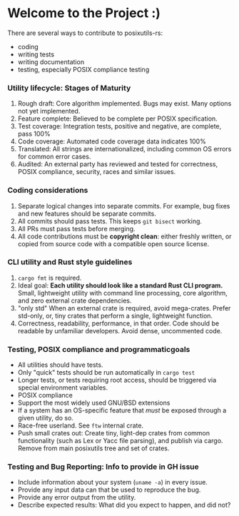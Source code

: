 # Welcome to the Project :)

There are several ways to contribute to posixutils-rs:

* coding
* writing tests
* writing documentation
* testing, especially POSIX compliance testing

### Utility lifecycle:  Stages of Maturity

1. Rough draft:  Core algorithm implemented.  Bugs may exist.  Many options not yet implemented.
2. Feature complete:  Believed to be complete per POSIX specification.
3. Test coverage:  Integration tests, positive and negative, are complete, pass 100%
4. Code coverage:  Automated code coverage data indicates 100%
5. Translated:  All strings are internationalized, including common OS errors for common error cases.
6. Audited:  An external party has reviewed and tested for correctness,
   POSIX compliance, security, races and similar issues.

### Coding considerations

1. Separate logical changes into separate commits.  For example, bug fixes
   and new features should be separate commits.
2. All commits should pass tests.  This keeps `git bisect` working.
3. All PRs must pass tests before merging.
4. All code contributions must be **copyright clean**:  either freshly written,
   or copied from source code with a compatible open source license.

### CLI utility and Rust style guidelines

1. `cargo fmt` is required.
2. Ideal goal:  **Each utility should look like a standard Rust CLI program.**
   Small, lightweight utility with command line processing,
   core algorithm, and zero external crate dependencies.
3. "only std"  When an external crate is required, avoid mega-crates.  Prefer
   std-only, or, tiny crates that perform a single, lightweight function.
4. Correctness, readability, performance, in that order.
   Code should be readable by unfamiliar developers.  Avoid dense,
   uncommented code.

### Testing, POSIX compliance and programmaticgoals

* All utilities should have tests.
* Only "quick" tests should be run automatically in `cargo test`
* Longer tests, or tests requiring root access, should be triggered
  via special environment variables.
* POSIX compliance
* Support the most widely used GNU/BSD extensions
* If a system has an OS-specific feature that _must_ be
  exposed through a given utility, do so.
* Race-free userland.  See `ftw` internal crate.
* Push small crates out:  Create tiny, light-dep crates from common functionality (such as Lex or Yacc file parsing), and publish via cargo.  Remove from main posixutils tree and set of crates.

### Testing and Bug Reporting: Info to provide in GH issue

* Include information about your system (`uname -a`) in every issue.
* Provide any input data can that be used to reproduce the bug.
* Provide any error output from the utility.
* Describe expected results:  What did you expect to happen, and did not?
